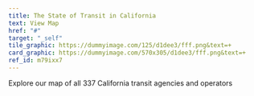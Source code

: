 ```yaml
---
title: The State of Transit in California
text: View Map
href: "#"
target: "_self"
tile_graphic: https://dummyimage.com/125/d1dee3/fff.png&text=+
card_graphic: https://dummyimage.com/570x305/d1dee3/fff.png&text=+
ref_id: m79ixx7
---
```

Explore our map of all 337 California transit agencies and operators